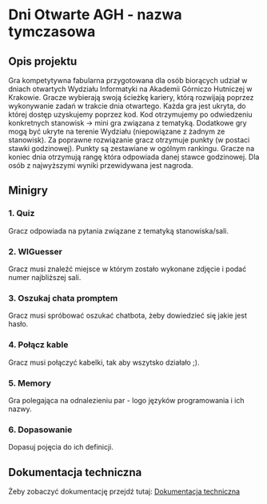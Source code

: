 # Dni Otwarte AGH - nazwa tymczasowa

## Opis projektu

Gra kompetytywna fabularna przygotowana dla osób biorących udział w dniach otwartych Wydziału Informatyki na Akademii Górniczo Hutniczej w Krakowie. 
Gracze wybierają swoją ścieżkę kariery, którą rozwijają poprzez wykonywanie zadań w trakcie dnia otwartego. 
Każda gra jest ukryta, do której dostęp uzyskujemy poprzez kod. 
Kod otrzymujemy po odwiedzeniu konkretnych stanowisk -> mini gra związana z tematyką. 
Dodatkowe gry mogą być ukryte na terenie Wydziału (niepowiązane z żadnym ze stanowisk). 
Za poprawne rozwiązanie gracz otrzymuje punkty (w postaci stawki godzinowej). 
Punkty są zestawiane w ogólnym rankingu. 
Gracze na koniec dnia otrzymują rangę która odpowiada danej stawce godzinowej. 
Dla osób z najwyższymi wyniki przewidywana jest nagroda.

## Minigry
### 1. Quiz 
Gracz odpowiada na pytania związane z tematyką stanowiska/sali.
### 2. WIGuesser
Gracz musi znaleźć miejsce w którym zostało wykonane zdjęcie i podać numer najbliższej sali.
### 3. Oszukaj chata promptem
Gracz musi spróbować oszukać chatbota, żeby dowiedzieć się jakie jest hasło.
### 4. Połącz kable
Gracz musi połączyć kabelki, tak aby wszytsko działało ;).
### 5. Memory
Gra polegająca na odnalezieniu par - logo języków programowania i ich nazwy.
### 6. Dopasowanie
Dopasuj pojęcia do ich definicji.


## Dokumentacja techniczna
Żeby zobaczyć dokumentację przejdź tutaj:
[Dokumentacja techniczna](./technical_readme.md)